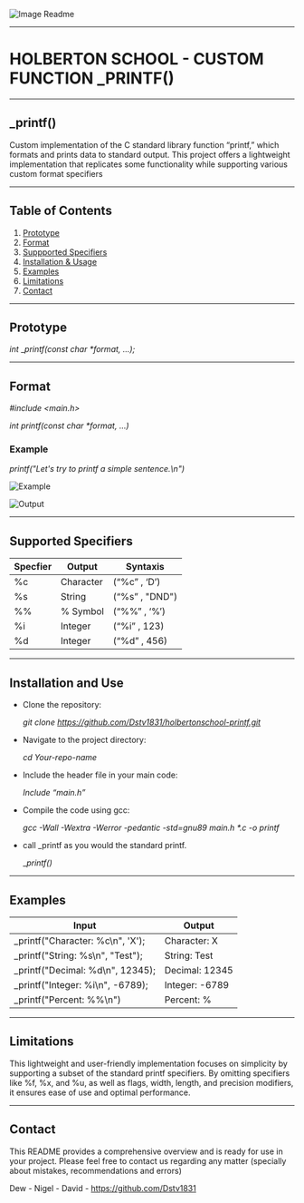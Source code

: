 

![Image Readme](https://github.com/user-attachments/assets/15d9ca86-c3f2-478c-aa83-60e419b532af)

___


# HOLBERTON SCHOOL - CUSTOM FUNCTION _PRINTF()

___


## _printf()

Custom implementation of the C standard library function “printf,” which formats and prints data to standard output. This project offers a lightweight implementation that replicates some functionality while supporting various custom format specifiers
___


## Table of Contents

1. [Prototype](#prototype)
2. [Format](#format)
3. [Suppported Specifiers](#suppported-specifiers)
4. [Installation & Usage](#installation-&-usage)
5. [Examples](#examples)
6. [Limitations](#limitations)
7. [Contact](#contact)

___


## Prototype

_int_ __printf(const char *format, ...);_
____


## Format

_#include <main.h>_

_int printf(const char *format, ...)_

### Example

_printf("Let's try to printf a simple sentence.\n")_

![Example](https://github.com/user-attachments/assets/687d8188-16e6-48b0-8c9d-590a2caf76d1)

![Output](https://github.com/user-attachments/assets/02bdb52c-52a4-45de-b2ff-1231ed1d02ab)
___


## Supported Specifiers

|  Specfier  |  Output   |   Syntaxis     |
| ---------- | --------- | -------------- |
|     %c     | Character |  (“%c” , ‘D’)  |
|     %s     |  String   | (“%s” , "DND") |
|     %%     | % Symbol  |  (“%%” , ‘%’)  |
|     %i     |  Integer  |  (“%i” , 123)  |
|     %d     |  Integer  |  (“%d” , 456)  |
___


## Installation and Use

* Clone the repository:

  _git clone https://github.com/Dstv1831/holbertonschool-printf.git_

* Navigate to the project directory:

  _cd Your-repo-name_

* Include the header file in your main code:

  _Include “main.h”_

* Compile the code using gcc:

  _gcc -Wall -Wextra -Werror -pedantic -std=gnu89 main.h *.c -o printf_

* call _printf as you would  the standard printf.

  __printf()_

___


## Examples

|                   Input                  |      Output      |   
| ---------------------------------------- | ---------------- |
|     _printf("Character: %c\n", 'X');     |   Character: X   |  
|     _printf("String: %s\n", "Test");     |   String: Test   | 
|     _printf("Decimal: %d\n", 12345);     |  Decimal: 12345  |  
|     _printf("Integer: %i\n", -6789);     |  Integer: -6789  |  
|     _printf("Percent: %%\n")             |    Percent: %    |  

___


## Limitations

This lightweight and user-friendly implementation focuses on simplicity by supporting a subset of the standard printf specifiers. By omitting specifiers like %f, %x, and %u, as well as flags, width, length, and precision modifiers, it ensures ease of use and optimal performance.
___


## Contact

This README provides a comprehensive overview and is ready for use in your project. Please feel free to contact us regarding any matter (specially about mistakes, recommendations and errors)

Dew - 
Nigel - 
David - https://github.com/Dstv1831








